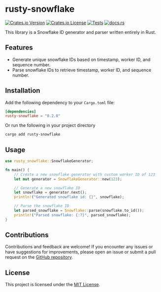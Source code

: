 # rusty-snowflake

[![Crates.io Version](https://img.shields.io/crates/v/rusty-snowflake)](https://crates.io/crates/rusty-snowflake)
[![Crates.io License](https://img.shields.io/crates/l/rusty-snowflake)](https://github.com/MakeShiftArtist/rusty-snowflake/blob/master/LICENSE)
[![Tests](https://github.com/MakeShiftArtist/rusty-snowflake/actions/workflows/test_code.yml/badge.svg)](https://github.com/MakeShiftArtist/rusty-snowflake/actions/workflows/test_code.yml)
[![docs.rs](https://img.shields.io/docsrs/rusty-snowflake)](https://docs.rs/rusty-snowflake)

This library is a Snowflake ID generator and parser written entirely in Rust.

## Features

-   Generate unique snowflake IDs based on timestamp, worker ID, and sequence number.
-   Parse snowflake IDs to retrieve timestamp, worker ID, and sequence number.

## Installation

Add the following dependency to your `Cargo.toml` file:

```toml
[dependencies]
rusty-snowflake = "0.2.0"
```

Or run the following in your project directory

```bash
cargo add rusty-snowflake
```

## Usage

```rust
use rusty_snowflake::SnowflakeGenerator;

fn main() {
    // Create a new snowflake generator with custom worker ID of 123
    let mut generator = SnowflakeGenerator::new(123);

    // Generate a new snowflake ID
    let snowflake = generator.next();
    println!("Generated snowflake id: {}", snowflake);

    // Parse the snowflake ID
    let parsed_snowflake = Snowflake::parse(snowflake.to_id());
    println!("Parsed snowflake: {:?}", parsed_snowflake);
}
```

## Contributions

Contributions and feedback are welcome! If you encounter any issues or have suggestions for improvements, please open an issue or submit a pull request on the [GitHub repository](https://github.com/MakeShiftArtist/rusty-snowflake).

## License

This project is licensed under the [MIT License](LICENSE).
